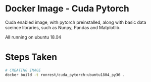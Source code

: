 # Docker Image - Cuda Pytorch

Cuda enabled image, with pytorch preinstalled, along with basic data sceince libraries, such as Nunpy, Pandas and Matplotlib.

All running on ubuntu 18.04

# Steps Taken

```bash
# CREATING IMAGE
docker build -t ronrest/cuda_pytorch:ubuntu1804_py36 .
```
